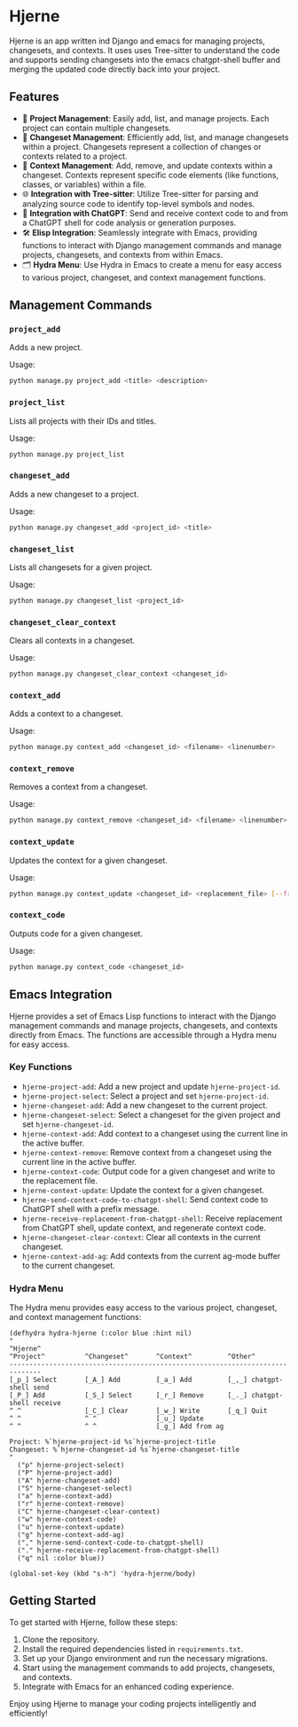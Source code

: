 # Hjerne

Hjerne is an app written ind Django and emacs for managing projects, changesets, and contexts. It uses uses Tree-sitter to understand the code and supports sending changesets into the emacs chatgpt-shell buffer and merging the updated code directly back into your project.

## Features

- 📁 **Project Management**: Easily add, list, and manage projects. Each project can contain multiple changesets.
- 🌳 **Changeset Management**: Efficiently add, list, and manage changesets within a project. Changesets represent a collection of changes or contexts related to a project.
- 📝 **Context Management**: Add, remove, and update contexts within a changeset. Contexts represent specific code elements (like functions, classes, or variables) within a file.
- 🌐 **Integration with Tree-sitter**: Utilize Tree-sitter for parsing and analyzing source code to identify top-level symbols and nodes.
- 🧠 **Integration with ChatGPT**: Send and receive context code to and from a ChatGPT shell for code analysis or generation purposes.
- 🛠️ **Elisp Integration**: Seamlessly integrate with Emacs, providing functions to interact with Django management commands and manage projects, changesets, and contexts from within Emacs.
- 🗂️ **Hydra Menu**: Use Hydra in Emacs to create a menu for easy access to various project, changeset, and context management functions.

## Management Commands

### `project_add`

Adds a new project.

Usage:
```sh
python manage.py project_add <title> <description>
```

### `project_list`

Lists all projects with their IDs and titles.

Usage:
```sh
python manage.py project_list
```

### `changeset_add`

Adds a new changeset to a project.

Usage:
```sh
python manage.py changeset_add <project_id> <title>
```

### `changeset_list`

Lists all changesets for a given project.

Usage:
```sh
python manage.py changeset_list <project_id>
```

### `changeset_clear_context`

Clears all contexts in a changeset.

Usage:
```sh
python manage.py changeset_clear_context <changeset_id>
```

### `context_add`

Adds a context to a changeset.

Usage:
```sh
python manage.py context_add <changeset_id> <filename> <linenumber>
```

### `context_remove`

Removes a context from a changeset.

Usage:
```sh
python manage.py context_remove <changeset_id> <filename> <linenumber>
```

### `context_update`

Updates the context for a given changeset.

Usage:
```sh
python manage.py context_update <changeset_id> <replacement_file> [--from-markdown]
```

### `context_code`

Outputs code for a given changeset.

Usage:
```sh
python manage.py context_code <changeset_id>
```

## Emacs Integration

Hjerne provides a set of Emacs Lisp functions to interact with the Django management commands and manage projects, changesets, and contexts directly from Emacs. The functions are accessible through a Hydra menu for easy access.

### Key Functions

- `hjerne-project-add`: Add a new project and update `hjerne-project-id`.
- `hjerne-project-select`: Select a project and set `hjerne-project-id`.
- `hjerne-changeset-add`: Add a new changeset to the current project.
- `hjerne-changeset-select`: Select a changeset for the given project and set `hjerne-changeset-id`.
- `hjerne-context-add`: Add context to a changeset using the current line in the active buffer.
- `hjerne-context-remove`: Remove context from a changeset using the current line in the active buffer.
- `hjerne-context-code`: Output code for a given changeset and write to the replacement file.
- `hjerne-context-update`: Update the context for a given changeset.
- `hjerne-send-context-code-to-chatgpt-shell`: Send context code to ChatGPT shell with a prefix message.
- `hjerne-receive-replacement-from-chatgpt-shell`: Receive replacement from ChatGPT shell, update context, and regenerate context code.
- `hjerne-changeset-clear-context`: Clear all contexts in the current changeset.
- `hjerne-context-add-ag`: Add contexts from the current ag-mode buffer to the current changeset.

### Hydra Menu

The Hydra menu provides easy access to the various project, changeset, and context management functions:

```emacs-lisp
(defhydra hydra-hjerne (:color blue :hint nil)
"
^Hjerne^
^Project^          ^Changeset^       ^Context^         ^Other^
------------------------------------------------------------------------------
[_p_] Select       [_A_] Add         [_a_] Add         [_,_] chatgpt-shell send
[_P_] Add          [_S_] Select      [_r_] Remove      [_._] chatgpt-shell receive
^ ^                [_C_] Clear       [_w_] Write       [_q_] Quit
^ ^                ^ ^               [_u_] Update
^ ^                ^ ^               [_g_] Add from ag

Project: %`hjerne-project-id %s`hjerne-project-title
Changeset: %`hjerne-changeset-id %s`hjerne-changeset-title
"
  ("p" hjerne-project-select)
  ("P" hjerne-project-add)
  ("A" hjerne-changeset-add)
  ("S" hjerne-changeset-select)
  ("a" hjerne-context-add)
  ("r" hjerne-context-remove) 
  ("C" hjerne-changeset-clear-context)
  ("w" hjerne-context-code)
  ("u" hjerne-context-update)
  ("g" hjerne-context-add-ag)
  ("," hjerne-send-context-code-to-chatgpt-shell)
  ("." hjerne-receive-replacement-from-chatgpt-shell)
  ("q" nil :color blue))

(global-set-key (kbd "s-h") 'hydra-hjerne/body)
```

## Getting Started

To get started with Hjerne, follow these steps:

1. Clone the repository.
2. Install the required dependencies listed in `requirements.txt`.
3. Set up your Django environment and run the necessary migrations.
4. Start using the management commands to add projects, changesets, and contexts.
5. Integrate with Emacs for an enhanced coding experience.

Enjoy using Hjerne to manage your coding projects intelligently and efficiently!
